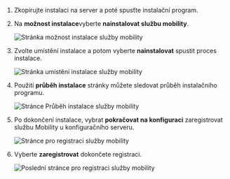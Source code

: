 1. Zkopírujte instalaci na server a poté spusťte instalační program.
2. Na **možnost instalace**vyberte **nainstalovat službu mobility**.

    ![Stránka možnost instalace služby mobility](./media/site-recovery-install-mob-svc-gui/mobility1.png)

3. Zvolte umístění instalace a potom vyberte **nainstalovat** spustit proces instalace.

    ![Stránka umístění instalace služby mobility](./media/site-recovery-install-mob-svc-gui/mobility2.png)

4. Použití **průběh instalace** stránky můžete sledovat průběh instalačního programu.

    ![Stránce Průběh instalace služby mobility](./media/site-recovery-install-mob-svc-gui/mobility3.png)

5. Po dokončení instalace, vybrat **pokračovat na konfiguraci** zaregistrovat službu Mobility u konfiguračního serveru.

    ![Stránce pro registraci služby mobility](./media/site-recovery-install-mob-svc-gui/mobility4.png)

6. Vyberte **zaregistrovat** dokončete registraci.

    ![Poslední stránce pro registraci služby mobility](./media/site-recovery-install-mob-svc-gui/mobility5.png)


